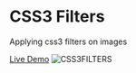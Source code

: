 # CSS3 Filters
Applying css3 filters on images

[Live Demo](https://golobro.github.io/css3-filters/)
![CSS3FILTERS](https://user-images.githubusercontent.com/38456916/52906594-24cd4080-32a3-11e9-9656-29c1480cfe3c.JPG)
